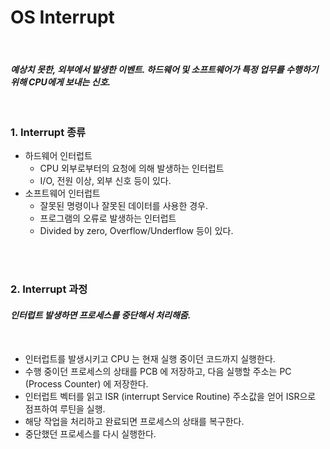 # OS Interrupt

<br>

#### *예상치 못한, 외부에서 발생한 이벤트. 하드웨어 및 소프트웨어가 특정 업무를 수행하기 위해 CPU에게 보내는 신호.*

<br>

### **1. Interrupt 종류**
* 하드웨어 인터럽트
  * CPU 외부로부터의 요청에 의해 발생하는 인터럽트
  * I/O, 전원 이상, 외부 신호 등이 있다.
* 소프트웨어 인터럽트
  * 잘못된 명령이나 잘못된 데이터를 사용한 경우.
  * 프로그램의 오류로 발생하는 인터럽트
  * Divided by zero, Overflow/Underflow 등이 있다.

<br><br>

### **2. Interrupt 과정**
#### *인터럽트 발생하면 프로세스를 중단해서 처리해줌.*

<br>

* 인터럽트를 발생시키고 CPU 는 현재 실행 중이던 코드까지 실행한다.
* 수행 중이던 프로세스의 상태를 PCB 에 저장하고, 다음 실행할 주소는 PC (Process Counter) 에 저장한다.
* 인터럽트 벡터를 읽고 ISR (interrupt Service Routine) 주소값을 얻어 ISR으로 점프하여 루틴을 실행.
* 해당 작업을 처리하고 완료되면 프로세스의 상태를 복구한다.
* 중단했던 프로세스를 다시 실행한다.